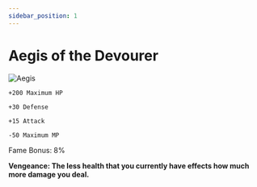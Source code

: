 ```yaml
---
sidebar_position: 1
---
```


# Aegis of the Devourer

![Aegis](https://vwiki.valorserver.com/api/item/picture/aegis%20of%20the%20devourer)

    +200 Maximum HP
    
    +30 Defense
    
    +15 Attack
    
    -50 Maximum MP
    
Fame Bonus: 8%

**Vengeance: The less health that you currently have effects how much more damage you deal.**
